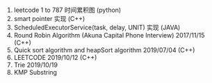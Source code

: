 #
1. leetcode 1 to 787 时间累积图 (python)
2. smart pointer 实现 (C++)
3. ScheduledExecutorService(task, delay, UNIT) 实现 (JAVA)
4. Round Robin Algorithm (Akuna Capital Phone Interview) 2017/11/15 (C++)
5. Quick sort algorithm and heapSort algorithm 2019/07/04 (C++)
6. LEETCODE 2019/10/12 (C++)
7. Trie 2019/10/19
8. KMP Substring

